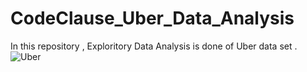 # CodeClause_Uber_Data_Analysis
In this repository , Exploritory Data Analysis is done of Uber data set .
![Uber](https://github.com/adi9358/CodeClause_Uber_Data_Analysis/assets/93587609/e332bb9a-6714-4d71-8a14-156a6da59ad1)
